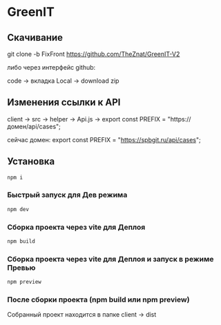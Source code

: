 # GreenIT

## Скачивание

git clone -b FixFront https://github.com/TheZnat/GreenIT-V2

либо через интерфейс github:

code -> вкладка Local -> download zip

## Изменения ссылки к API

client -> src -> helper -> Api.js -> export const PREFIX = "https://домен/api/cases"; 

сейчас домен: export const PREFIX = "https://spbgit.ru/api/cases";

## Установка

```sh
npm i
```

### Быстрый запуск для Дев режима

```sh
npm dev
```

### Сборка проекта через vite для Деплоя 

```sh
npm build
```

### Сборка проекта через vite для Деплоя и запуск в режиме Превью

```sh
npm preview
```

### После сборки проекта (npm build или npm preview)

Собранный проект находится в папке client -> dist


